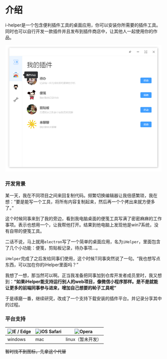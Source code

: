 # 介绍

i-helper是一个包含便利插件工具的桌面应用，你可以安装你所需要的插件工具。同时也可以自行开发一款插件并且发布到插件商店中，让其他人一起使用你的作品。

![](../assets/image/guide/1.png)


### 开发背景

某一天，我在不同项目之间来回复制代码。频繁切换编辑器让我倍感繁琐，我在想：“要是能写一个工具，将所有内容复制起来，然后再一个个拷出来就方便多了。”

这个时候同事来到了我的旁边，看到我电脑桌面的便笺工具写满了密密麻麻的工作事项。表示也想用一个，让我帮他打开。结果到他电脑上发现他是win7系统，没有自带的便笺工具。

二话不说，马上就用`electron`写了一个简单的桌面应用，名为`iHelper`，里面包含了几个小功能：便笺，剪贴板记录，待办事项...。

`iHelper`完成了之后发给同事们使用，这个时候T同事突然说了一句。“我也想写点东西，可以加在你的iHelper里面吗？”

我想了一想，那当然可以啊。正当我准备把同事加到仓库开发者成员里时，我又想到：**“如果iHelper能支持运行别人的web项目，像微信小程序那样。是不是就能让更多的前端同事参与进来，增加自己想要的~~轮子~~工具呢”**

于是琢磨一番，继续研究，改成了一个支持下载安装的插件平台。并记录分享其中的过程。

### 平台支持

| <img src="https://raw.githubusercontent.com/alrra/browser-logos/master/src/edge/edge_48x48.png" alt="IE / Edge" width="24px" height="24px" /> | <img src="https://raw.githubusercontent.com/alrra/browser-logos/master/src/safari-ios/safari-ios_48x48.png" alt="iOS Safari" width="24px" height="24px" />| <img src="https://raw.githubusercontent.com/alrra/browser-logos/master/src/opera/opera_48x48.png" alt="Opera" width="24px" height="24px" /> |
| --------- | --------- | --------- |
| windows | mac| linux（暂未开发）

~~暂时找不到图标，先拿这个代替~~